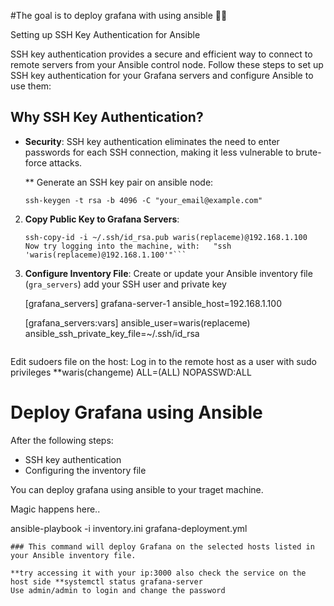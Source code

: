 #The goal is to deploy grafana with using ansible 🍟🍟


 Setting up SSH Key Authentication for Ansible

SSH key authentication provides a secure and efficient way to connect to remote servers from your Ansible control node. Follow these steps to set up SSH key authentication for your Grafana servers and configure Ansible to use them:

## Why SSH Key Authentication?

- **Security**: SSH key authentication eliminates the need to enter passwords for each SSH connection, making it less vulnerable to brute-force attacks.


  ** Generate an SSH key pair on ansible node:
   ```
   ssh-keygen -t rsa -b 4096 -C "your_email@example.com"
   ```

2. **Copy Public Key to Grafana Servers**:
   ```
   ssh-copy-id -i ~/.ssh/id_rsa.pub waris(replaceme)@192.168.1.100
   Now try logging into the machine, with:   "ssh 'waris(replaceme)@192.168.1.100'"```
3. **Configure Inventory File**:
   Create or update your Ansible inventory file (`gra_servers`) add your SSH user and private key

   [grafana_servers]
   grafana-server-1 ansible_host=192.168.1.100

   [grafana_servers:vars]
   ansible_user=waris(replaceme)
   ansible_ssh_private_key_file=~/.ssh/id_rsa
   ```
Edit sudoers file on the host: Log in to the remote host as a user with sudo privileges
**waris(changeme)  ALL=(ALL) NOPASSWD:ALL

# Deploy Grafana using Ansible

After the following steps:

- SSH key authentication
- Configuring the inventory file

You can deploy grafana using ansible to your traget machine.

Magic happens here..

ansible-playbook -i inventory.ini grafana-deployment.yml
```
### This command will deploy Grafana on the selected hosts listed in your Ansible inventory file.

**try accessing it with your ip:3000 also check the service on the host side **systemctl status grafana-server
Use admin/admin to login and change the password

